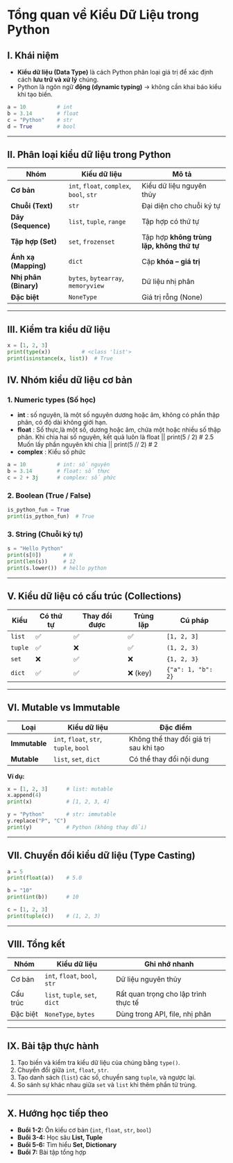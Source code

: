 # Tổng quan về Kiểu Dữ Liệu trong Python

## I. Khái niệm
- **Kiểu dữ liệu (Data Type)** là cách Python phân loại giá trị để xác định cách **lưu trữ và xử lý** chúng.
- Python là ngôn ngữ **động (dynamic typing)** → không cần khai báo kiểu khi tạo biến.

```python
a = 10          # int
b = 3.14        # float
c = "Python"    # str
d = True        # bool
```
---

## II. Phân loại kiểu dữ liệu trong Python

| Nhóm | Kiểu dữ liệu | Mô tả |
|------|---------------|-------|
| **Cơ bản** | `int`, `float`, `complex`, `bool`, `str` | Kiểu dữ liệu nguyên thủy |
| **Chuỗi (Text)** | `str` | Đại diện cho chuỗi ký tự |
| **Dãy (Sequence)** | `list`, `tuple`, `range` | Tập hợp có thứ tự |
| **Tập hợp (Set)** | `set`, `frozenset` | Tập hợp **không trùng lặp, không thứ tự** |
| **Ánh xạ (Mapping)** | `dict` | Cặp **khóa – giá trị** |
| **Nhị phân (Binary)** | `bytes`, `bytearray`, `memoryview` | Dữ liệu nhị phân |
| **Đặc biệt** | `NoneType` | Giá trị rỗng (None) |
---

## III. Kiểm tra kiểu dữ liệu

```python
x = [1, 2, 3]
print(type(x))          # <class 'list'>
print(isinstance(x, list))  # True
```
## IV. Nhóm kiểu dữ liệu cơ bản

### 1. Numeric types (Số học)

- **int** : số nguyên, là một số nguyên dương hoặc âm, không có phần thập phân, có độ dài không giới hạn.
- **float** : Số thực,là một số, dương hoặc âm, chứa một hoặc nhiều số thập phân.
             Khi chia hai số nguyên, kết quả luôn là float || print(5 / 2)  # 2.5
             Muốn lấy phần nguyên khi chia || print(5 // 2)  # 2
- **complex** : Kiểu số phức
```python
a = 10          # int: số nguyên
b = 3.14        # float: số thực
c = 2 + 3j      # complex: số phức
```

### 2. Boolean (True / False)
```python
is_python_fun = True
print(is_python_fun)  # True
```

### 3. String (Chuỗi ký tự)
```python
s = "Hello Python"
print(s[0])       # H
print(len(s))     # 12
print(s.lower())  # hello python
```
---

## V. Kiểu dữ liệu có cấu trúc (Collections)

| Kiểu | Có thứ tự | Thay đổi được | Trùng lặp | Cú pháp |
|------|------------|----------------|------------|----------|
| `list` | ✅ | ✅ | ✅ | `[1, 2, 3]` |
| `tuple` | ✅ | ❌ | ✅ | `(1, 2, 3)` |
| `set` | ❌ | ✅ | ❌ | `{1, 2, 3}` |
| `dict` | ✅ | ✅ | ❌ (key) | `{"a": 1, "b": 2}` |
---

## VI. Mutable vs Immutable

| Loại | Kiểu dữ liệu | Đặc điểm |
|------|---------------|-----------|
| **Immutable** | `int`, `float`, `str`, `tuple`, `bool` | Không thể thay đổi giá trị sau khi tạo |
| **Mutable** | `list`, `set`, `dict` | Có thể thay đổi nội dung |

**Ví dụ:**
```python
x = [1, 2, 3]      # list: mutable
x.append(4)
print(x)           # [1, 2, 3, 4]

y = "Python"       # str: immutable
y.replace("P", "C")
print(y)           # Python (không thay đổi)
```
---

## VII. Chuyển đổi kiểu dữ liệu (Type Casting)
```python
a = 5
print(float(a))    # 5.0

b = "10"
print(int(b))      # 10

c = [1, 2, 3]
print(tuple(c))    # (1, 2, 3)
```
---

## VIII. Tổng kết

| Nhóm | Kiểu dữ liệu | Ghi nhớ nhanh |
|------|---------------|----------------|
| Cơ bản | `int`, `float`, `bool`, `str` | Dữ liệu nguyên thủy |
| Cấu trúc | `list`, `tuple`, `set`, `dict` | Rất quan trọng cho lập trình thực tế |
| Đặc biệt | `NoneType`, `bytes` | Dùng trong API, file, nhị phân |
---

## IX. Bài tập thực hành
1. Tạo biến và kiểm tra kiểu dữ liệu của chúng bằng `type()`.
2. Chuyển đổi giữa `int`, `float`, `str`.
3. Tạo danh sách (`list`) các số, chuyển sang `tuple`, và ngược lại.
4. So sánh sự khác nhau giữa `set` và `list` khi thêm phần tử trùng.
---

## X. Hướng học tiếp theo
- **Buổi 1-2:** Ôn kiểu cơ bản (`int`, `float`, `str`, `bool`)
- **Buổi 3-4:** Học sâu **List, Tuple**
- **Buổi 5-6:** Tìm hiểu **Set, Dictionary**
- **Buổi 7:** Bài tập tổng hợp
